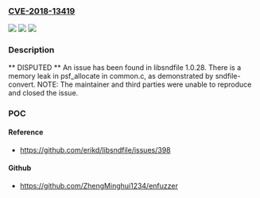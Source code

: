 ### [CVE-2018-13419](https://cve.mitre.org/cgi-bin/cvename.cgi?name=CVE-2018-13419)
![](https://img.shields.io/static/v1?label=Product&message=n%2Fa&color=blue)
![](https://img.shields.io/static/v1?label=Version&message=n%2Fa&color=blue)
![](https://img.shields.io/static/v1?label=Vulnerability&message=n%2Fa&color=brighgreen)

### Description

** DISPUTED ** An issue has been found in libsndfile 1.0.28. There is a memory leak in psf_allocate in common.c, as demonstrated by sndfile-convert. NOTE: The maintainer and third parties were unable to reproduce and closed the issue.

### POC

#### Reference
- https://github.com/erikd/libsndfile/issues/398

#### Github
- https://github.com/ZhengMinghui1234/enfuzzer

